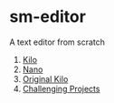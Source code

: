 # sm-editor
A text editor from scratch



1. [Kilo](http://viewsourcecode.org/snaptoken/kilo/index.html)
2. [Nano](https://www.nano-editor.org/git.php)
3. [Original Kilo](https://github.com/antirez/kilo)
4. [Challenging Projects](https://web.eecs.utk.edu/~azh/blog/challengingprojects.html)

